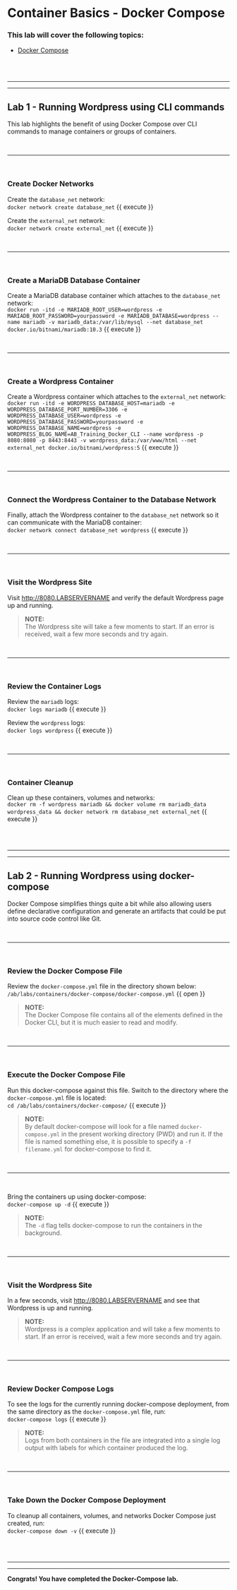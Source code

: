 # Container Basics - Docker Compose

### This lab will cover the following topics:

* [Docker Compose](https://docs.docker.com/compose/)

<br/>
<br/>

---
---

## Lab 1 - Running Wordpress using CLI commands

This lab highlights the benefit of using Docker Compose over CLI commands to manage containers or groups of containers.

<br/>

---

<br/>

### Create Docker Networks

Create the `database_net` network:<br/>
`docker network create database_net` {{ execute }}

Create the `external_net` network:<br/>
`docker network create external_net` {{ execute }}

<br/>

---

<br/>

### Create a MariaDB Database Container

Create a MariaDB database container which attaches to the `database_net` network:<br/>
`docker run -itd -e MARIADB_ROOT_USER=wordpress -e MARIADB_ROOT_PASSWORD=yourpassword -e MARIADB_DATABASE=wordpress --name mariadb -v mariadb_data:/var/lib/mysql --net database_net docker.io/bitnami/mariadb:10.3` {{ execute }}

<br/>

---

<br/>

### Create a Wordpress Container

Create a Wordpress container which attaches to the `external_net` network:<br/>
`docker run -itd -e WORDPRESS_DATABASE_HOST=mariadb -e WORDPRESS_DATABASE_PORT_NUMBER=3306 -e WORDPRESS_DATABASE_USER=wordpress -e WORDPRESS_DATABASE_PASSWORD=yourpassword -e WORDPRESS_DATABASE_NAME=wordpress -e WORDPRESS_BLOG_NAME=AB_Training_Docker_CLI --name wordpress -p 8080:8080 -p 8443:8443 -v wordpress_data:/var/www/html --net external_net docker.io/bitnami/wordpress:5` {{ execute }}

<br/>

---

<br/>

### Connect the Wordpress Container to the Database Network

Finally, attach the Wordpress container to the `database_net` network so it can communicate with the MariaDB container:<br/>
`docker network connect database_net wordpress` {{ execute }}

<br/>

---

<br/>

### Visit the Wordpress Site

Visit http://8080.LABSERVERNAME and verify the default Wordpress page up and running.

> **NOTE:**<br/>The Wordpress site will take a few moments to start. If an error is received, wait a few more seconds and try again.

<br/>

---

<br/>

### Review the Container Logs

Review the `mariadb` logs:<br/>
`docker logs mariadb` {{ execute }}

Review the `wordpress` logs:<br/>
`docker logs wordpress` {{ execute }}

<br/>

---

<br/>

### Container Cleanup

Clean up these containers, volumes and networks:<br/>
`docker rm -f wordpress mariadb && docker volume rm mariadb_data wordpress_data && docker network rm database_net external_net` {{ execute }}

<br/>
<br/>

---
---

## Lab 2 - Running Wordpress using docker-compose

Docker Compose simplifies things quite a bit while also allowing users define declarative configuration and generate an artifacts that could be put into source code control like Git.

<br/>

---

<br/>

### Review the Docker Compose File

Review the `docker-compose.yml` file in the directory shown below:<br/>
`/ab/labs/containers/docker-compose/docker-compose.yml` {{ open }}

> **NOTE:**<br/>The Docker Compose file contains all of the elements defined in the Docker CLI, but it is much easier to read and modify.

<br/>

---

<br/>

### Execute the Docker Compose File 

Run this docker-compose against this file. Switch to the directory where the `docker-compose.yml` file is located:<br/>
`cd /ab/labs/containers/docker-compose/` {{ execute }}

> **NOTE:**<br/>By default docker-compose will look for a file named `docker-compose.yml` in the present working directory (PWD) and run it. If the file is named something else, it is possible to specify a `-f filename.yml` for docker-compose to find it.

<br/>

---

<br/>

Bring the containers up using docker-compose:<br/>
`docker-compose up -d` {{ execute }}

> **NOTE:**<br/>The `-d` flag tells docker-compose to run the containers in the background.

<br/>

---

<br/>


### Visit the Wordpress Site

In a few seconds, visit http://8080.LABSERVERNAME and see that Wordpress is up and running.

> **NOTE:**<br/>Wordpress is a complex application and will take a few moments to start. If an error is received, wait a few more seconds and try again.

<br/>

---

<br/>

### Review Docker Compose Logs

To see the logs for the currently running docker-compose deployment, from the same directory as the `docker-compose.yml` file, run:<br/>
`docker-compose logs` {{ execute }}

> **NOTE:**<br/>Logs from both containers in the file are integrated into a single log output with labels for which container produced the log.

<br/>

---

<br/>

### Take Down the Docker Compose Deployment

To cleanup all containers, volumes, and networks Docker Compose just created, run:<br/>
`docker-compose down -v` {{ execute }}

<br/>
<br/>

---
---
**Congrats! You have completed the Docker-Compose lab.**

